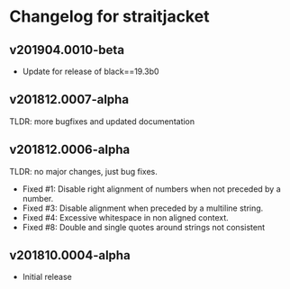 # Changelog for straitjacket

## v201904.0010-beta

 - Update for release of black==19.3b0


## v201812.0007-alpha

 TLDR: more bugfixes and updated documentation


## v201812.0006-alpha

 TLDR: no major changes, just bug fixes.

 - Fixed #1: Disable right alignment of numbers when not preceded by a number.
 - Fixed #3: Disable alignment when preceded by a multiline string.
 - Fixed #4: Excessive whitespace in non aligned context.
 - Fixed #8: Double and single quotes around strings not consistent


## v201810.0004-alpha

 - Initial release
